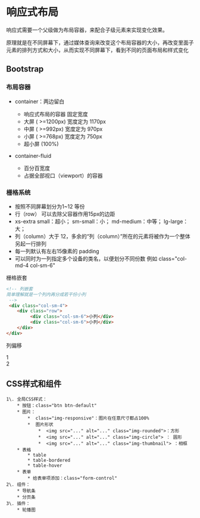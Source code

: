# 响应式布局

响应式需要一个父级做为布局容器，来配合子级元素来实现变化效果。

原理就是在不同屏幕下，通过媒体查询来改变这个布局容器的大小，再改变里面子元素的排列方式和大小，从而实现不同屏幕下，看到不同的页面布局和样式变化

## Bootstrap

### 布局容器

- container：两边留白

  - 响应式布局的容器 固定宽度
  - 大屏 ( >=1200px) 宽度定为 1170px
  - 中屏 ( >=992px) 宽度定为 970px
  - 小屏 ( >=768px) 宽度定为 750px
  - 超小屏 (100%)

- container-fluid
  - 百分百宽度
  - 占据全部视口（viewport）的容器

### 栅格系统

+ 按照不同屏幕划分为1~12 等份
+ 行（row） 可以去除父容器作用15px的边距
+ xs-extra small：超小； sm-small：小；  md-medium：中等； lg-large：大；
+ 列（column）大于 12，多余的“列（column）”所在的元素将被作为一个整体另起一行排列
+ 每一列默认有左右15像素的 padding
+ 可以同时为一列指定多个设备的类名，以便划分不同份数  例如 class="col-md-4 col-sm-6"

栅格嵌套

```html
<!-- 列嵌套
简单理解就是一个列内再分成若干份小列
 -->
 <div class="col-sm-4">
    <div class="row">
         <div class="col-sm-6">小列</div>
         <div class="col-sm-6">小列</div>
    </div>
</div>
```

列偏移

 <!-- 列偏移
 使div2向右偏移四个列
  -->
<div class="row">
    <div class="col-lg-4">1</div>
    <div class="col-lg-4 col-lg-offset-4">2</div>
</div>

## CSS样式和组件

```
1\. 全局CSS样式：
    * 按钮：class="btn btn-default"
    * 图片：
        *  class="img-responsive"：图片在任意尺寸都占100%
        *  图片形状
            *  <img src="..." alt="..." class="img-rounded">：方形
            *  <img src="..." alt="..." class="img-circle"> ： 圆形
            *  <img src="..." alt="..." class="img-thumbnail"> ：相框
    * 表格
        * table
        * table-bordered
        * table-hover
    * 表单
        * 给表单项添加：class="form-control" 
2\. 组件：
    * 导航条
    * 分页条
3\. 插件：
    * 轮播图
```
